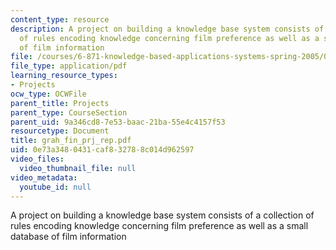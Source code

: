 ```yaml
---
content_type: resource
description: A project on building a knowledge base system consists of a collection
  of rules encoding knowledge concerning film preference as well as a small database
  of film information
file: /courses/6-871-knowledge-based-applications-systems-spring-2005/0e73a3480431caf832788c014d962597_grah_fin_prj_rep.pdf
file_type: application/pdf
learning_resource_types:
- Projects
ocw_type: OCWFile
parent_title: Projects
parent_type: CourseSection
parent_uid: 9a346cd8-7e53-baac-21ba-55e4c4157f53
resourcetype: Document
title: grah_fin_prj_rep.pdf
uid: 0e73a348-0431-caf8-3278-8c014d962597
video_files:
  video_thumbnail_file: null
video_metadata:
  youtube_id: null
---
```

A project on building a knowledge base system consists of a collection of rules encoding knowledge concerning film preference as well as a small database of film information

